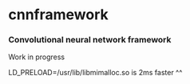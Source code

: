 # cnnframework
### Convolutional neural network framework

Work in progress

LD_PRELOAD=/usr/lib/libmimalloc.so is 2ms faster ^^

